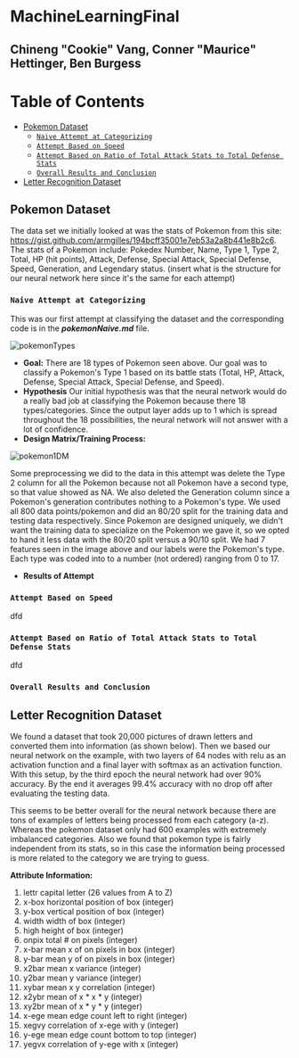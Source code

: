 # MachineLearningFinal
## Chineng "Cookie" Vang, Conner "Maurice" Hettinger, Ben Burgess

# Table of Contents
- [Pokemon Dataset](#pokemon-dataset)
    - [`Naive Attempt at Categorizing`](#naive-attempt)  
    - [`Attempt Based on Speed`](#speed-attempt)
    - [`Attempt Based on Ratio of Total Attack Stats to Total Defense Stats`](#ratio-attempt)
    - [`Overall Results and Conclusion`](#results-conclusion)
- [Letter Recognition Dataset](#letter-recognition-dataset)

## Pokemon Dataset

The data set we initially looked at was the stats of Pokemon from this site: https://gist.github.com/armgilles/194bcff35001e7eb53a2a8b441e8b2c6. The stats of a Pokemon include: Pokedex Number, Name, Type 1, Type 2, Total, HP (hit points), Attack, Defense, Special Attack, Special Defense, Speed, Generation, and Legendary status. (insert what is the structure for our neural network here since it's the same for each attempt)

### `Naive Attempt at Categorizing` <a name="naive-attempt"></a>

This was our first attempt at classifying the dataset and the corresponding code is in the ***pokemonNaive.md*** file.

![pokemonTypes](https://user-images.githubusercontent.com/60119741/165833698-ddbb4d76-e68b-49cd-b343-d9e2da98d4f1.png)

* **Goal:** There are 18 types of Pokemon seen above. Our goal was to classify a Pokemon's Type 1 based on its battle stats (Total, HP, Attack, Defense, Special Attack, Special Defense, and Speed).
* **Hypothesis** Our initial hypothesis was that the neural network would do a really bad job at classifying the Pokemon because there 18 types/categories. Since the output layer adds up to 1 which is spread throughout the 18 possibilities, the neural network will not answer with a lot of confidence.
* **Design Matrix/Training Process:** 

![pokemon1DM](https://user-images.githubusercontent.com/60119741/165838581-fa6c1b6a-12ee-4ab9-b89e-046a522e968e.jpg)

Some preprocessing we did to the data in this attempt was delete the Type 2 column for all the Pokemon because not all Pokemon have a second type, so that value showed as NA. We also deleted the Generation column since a Pokemon's generation contributes nothing to a Pokemon's type. We used all 800 data points/pokemon and did an 80/20 split for the training data and testing data respectively. Since Pokemon are designed uniquely, we didn't want the training data to specialize on the Pokemon we gave it, so we opted to hand it less data with the 80/20 split versus a 90/10 split. We had 7 features seen in the image above and our labels were the Pokemon's type. Each type was coded into to a number (not ordered) ranging from 0 to 17. 

* **Results of Attempt**

### `Attempt Based on Speed` <a name="speed-attempt"></a>

dfd

### `Attempt Based on Ratio of Total Attack Stats to Total Defense Stats` <a name="ratio-attempt"></a>

dfd

### `Overall Results and Conclusion` <a name="results-conclusion"></a>

## Letter Recognition Dataset 

We found a dataset that took 20,000 pictures of drawn letters and converted them into information (as shown below). Then we based our neural network on the example, with two layers of 64 nodes with relu as an activation function and a final layer with softmax as an activation function. With this setup, by the third epoch the neural network had over 90% accuracy. By the end it averages 99.4% accuracy with no drop off after evaluating the testing data. 

This seems to be better overall for the neural network because there are tons of examples of letters being processed from each category (a-z). Whereas the pokemon dataset only had 600 examples with extremely imbalanced categories. Also we found that pokemon type is fairly independent from its stats, so in this case the information being processed is more related to the category we are trying to guess. 

**Attribute Information:**
1. lettr capital letter (26 values from A to Z)
2. x-box horizontal position of box (integer)
3. y-box vertical position of box (integer)
4. width width of box (integer)
5. high height of box (integer)
6. onpix total # on pixels (integer)
7. x-bar mean x of on pixels in box (integer)
8. y-bar mean y of on pixels in box (integer)
9. x2bar mean x variance (integer)
10. y2bar mean y variance (integer)
11. xybar mean x y correlation (integer)
12. x2ybr mean of x * x * y (integer)
13. xy2br mean of x * y * y (integer)
14. x-ege mean edge count left to right (integer)
15. xegvy correlation of x-ege with y (integer)
16. y-ege mean edge count bottom to top (integer)
17. yegvx correlation of y-ege with x (integer)

